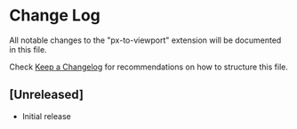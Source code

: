 # Change Log
All notable changes to the "px-to-viewport" extension will be documented in this file.

Check [Keep a Changelog](http://keepachangelog.com/) for recommendations on how to structure this file.

## [Unreleased]
- Initial release
